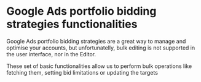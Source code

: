 # Google Ads portfolio bidding strategies functionalities

Google Ads portfolio bidding strategies are a great way to manage and optimise your accounts, but unfortunatelly, bulk editing is not supported in the user interface, nor in the Editor.

These set of basic functionalities allow us to perform bulk operations like fetching them, setting bid limitations or updating the targets
